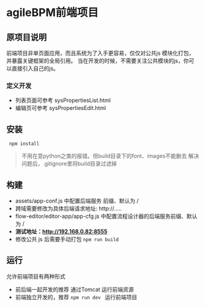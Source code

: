 # agileBPM前端项目
## 原项目说明 
前端项目非单页面应用，而且系统为了入手更容易，仅仅对公共js 模块化打包，并暴露关键框架的全局引用。
当在开发的时候，不需要关注公共模块的js，你可以直接引入自己的js。
### 定义开发
- 列表页面可参考 sysPropertiesList.html
- 编辑页可参考 sysPropertiesEdit.html

## 安装
` npm install`

> 不用在意python之类的报错。但build目录下的font、images不能删去
> 解决问题后，.gitignore里将build目录过滤掉
## 构建
- assets/app-conf.js 中配置后端服务 前缀、默认为 /  
- 跨域需要修改为具体后端请求地址: http://.....
- flow-editor/editor-app/app-cfg.js  中配置流程设计器的后端服务前缀、默认为 /
- **测试地址：http://192.168.0.82:8555**
- 修改公共 js 后需要手动打包   `npm run build`

## 运行
允许前端项目有两种形式
- 前后端一起开发的推荐 通过Tomcat 运行前端资源
- 前端独立开发的，推荐 	`npm run dev ` 运行前端项目

